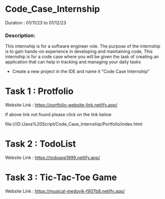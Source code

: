 # Code_Case_Internship

Duration : 01/11/23 to 01/12/23
### Description:
 
This internship is for a software engineer role. The purpose of the internship is to gain hands-on experience in developing and maintaining code,
This internship is for a code case where you will be given the task of creating an application that can help in tracking and managing your daily tasks
- Create a new project in the IDE and name it "Code Case Internship"

# Task 1 : Protfolio

Website Link : https://portfolio-website-link.netlify.app/

If above link not found please click on the link below

<!-- https:///D:/Java%20Script/Code_Case_Internship/Portfolio/index.html#skills -->
file:///D:/Java%20Script/Code_Case_Internship/Portfolio/index.html
# Task 2 : TodoList

Website Link : https://todoapp1999.netlify.app/

# Task 3 : Tic-Tac-Toe Game 

Website Link : https://musical-medovik-f907b8.netlify.app/


